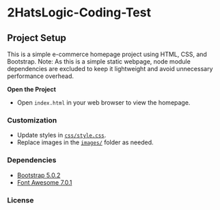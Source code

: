# 2HatsLogic-Coding-Test

## Project Setup

This is a simple e-commerce homepage project using HTML, CSS, and Bootstrap.
Note: As this is a simple static webpage, node module dependencies are excluded to keep it lightweight and avoid unnecessary performance overhead.

**Open the Project**

- Open `index.html` in your web browser to view the homepage.

### Customization

- Update styles in [`css/style.css`](css/style.css).
- Replace images in the [`images/`](images/) folder as needed.

### Dependencies

- [Bootstrap 5.0.2](https://getbootstrap.com/)
- [Font Awesome 7.0.1](https://fontawesome.com/)

### License

